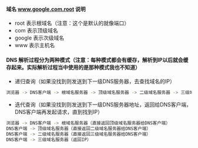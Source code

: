 #### 域名 www.google.com.root 说明
 - root 表示根域名（注意：这个是默认的就像端口）
 - com 表示顶级域名
 - google 表示次级域名
 - www 表示主机名
 
#### DNS 解析过程分为两种模式（注意：每种模式都会有缓存，解析到IP以后就会缓存起来。实际解析过程当中使用的是那种模式我也不知道）
 - 递归查询（如果没找到则发送到下一级DNS服务器，去查找域名的IP）
```bash
浏览器 -> DNS客户端 -> 根域名服务器 -> 顶级域名服务器 -> 二级域名服务器 -> 三级域名服务器
```
 - 迭代查询（如果没找到则发送到下一级DNS服务器地址，返回给DNS客户端，DNS客户端再发起请求，直到找到IP）
 ```bash
 浏览器 -> DNS客户端 -> 根域名服务器（直接返回顶级域名服务器给DNS客户端）
DNS客户端 -> 顶级域名服务器（直接返回二级域名服务器给DNS客户端）
DNS客户端 -> 二级域名服务器（直接返回三级域名服务器给DNS客户端）
DNS客户端 -> 三级域名服务器（返回IP）
 ```
